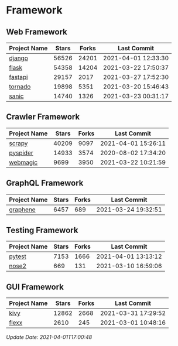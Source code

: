# Framework

## Web Framework
| Project Name | Stars | Forks | Last Commit |
| ------------ | ----- | ----- | ----------- |
| [django](https://github.com/django/django) | 56526 | 24201 | 2021-04-01 12:33:30 |
| [flask](https://github.com/pallets/flask) | 54358 | 14204 | 2021-03-22 17:50:37 |
| [fastapi](https://github.com/tiangolo/fastapi) | 29157 | 2017 | 2021-03-27 17:52:30 |
| [tornado](https://github.com/tornadoweb/tornado) | 19898 | 5351 | 2021-03-20 15:46:43 |
| [sanic](https://github.com/sanic-org/sanic) | 14740 | 1326 | 2021-03-23 00:31:17 |

## Crawler Framework
| Project Name | Stars | Forks | Last Commit |
| ------------ | ----- | ----- | ----------- |
| [scrapy](https://github.com/scrapy/scrapy) | 40209 | 9097 | 2021-04-01 15:26:11 |
| [pyspider](https://github.com/binux/pyspider) | 14933 | 3574 | 2020-08-02 17:34:20 |
| [webmagic](https://github.com/code4craft/webmagic) | 9699 | 3950 | 2021-03-22 10:21:59 |

## GraphQL Framework
| Project Name | Stars | Forks | Last Commit |
| ------------ | ----- | ----- | ----------- |
| [graphene](https://github.com/graphql-python/graphene) | 6457 | 689 | 2021-03-24 19:32:51 |

## Testing Framework
| Project Name | Stars | Forks | Last Commit |
| ------------ | ----- | ----- | ----------- |
| [pytest](https://github.com/pytest-dev/pytest) | 7153 | 1666 | 2021-04-01 13:13:12 |
| [nose2](https://github.com/nose-devs/nose2) | 669 | 131 | 2021-03-10 16:59:06 |

## GUI Framework
| Project Name | Stars | Forks | Last Commit |
| ------------ | ----- | ----- | ----------- |
| [kivy](https://github.com/kivy/kivy) | 12862 | 2668 | 2021-03-31 17:29:52 |
| [flexx](https://github.com/flexxui/flexx) | 2610 | 245 | 2021-03-01 10:48:16 |

*Update Date: 2021-04-01T17:00:48*